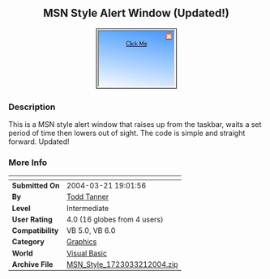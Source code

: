 ﻿<div align="center">

## MSN Style Alert Window \(Updated\!\)

<img src="PIC2004321190277969.jpg">
</div>

### Description

This is a MSN style alert window that raises up from the taskbar, waits a set period of time then lowers out of sight. The code is simple and straight forward. Updated!
 
### More Info
 


<span>             |<span>
---                |---
**Submitted On**   |2004-03-21 19:01:56
**By**             |[Todd Tanner](https://github.com/Planet-Source-Code/PSCIndex/blob/master/ByAuthor/todd-tanner.md)
**Level**          |Intermediate
**User Rating**    |4.0 (16 globes from 4 users)
**Compatibility**  |VB 5\.0, VB 6\.0
**Category**       |[Graphics](https://github.com/Planet-Source-Code/PSCIndex/blob/master/ByCategory/graphics__1-46.md)
**World**          |[Visual Basic](https://github.com/Planet-Source-Code/PSCIndex/blob/master/ByWorld/visual-basic.md)
**Archive File**   |[MSN\_Style\_1723033212004\.zip](https://github.com/Planet-Source-Code/todd-tanner-msn-style-alert-window-updated__1-52539/archive/master.zip)









